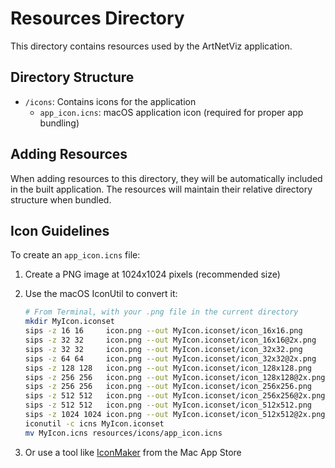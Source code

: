 # Resources Directory

This directory contains resources used by the ArtNetViz application.

## Directory Structure

- `/icons`: Contains icons for the application
  - `app_icon.icns`: macOS application icon (required for proper app bundling)

## Adding Resources

When adding resources to this directory, they will be automatically included in the built application. The resources will maintain their relative directory structure when bundled.

## Icon Guidelines

To create an `app_icon.icns` file:

1. Create a PNG image at 1024x1024 pixels (recommended size)
2. Use the macOS IconUtil to convert it:
   ```bash
   # From Terminal, with your .png file in the current directory
   mkdir MyIcon.iconset
   sips -z 16 16     icon.png --out MyIcon.iconset/icon_16x16.png
   sips -z 32 32     icon.png --out MyIcon.iconset/icon_16x16@2x.png
   sips -z 32 32     icon.png --out MyIcon.iconset/icon_32x32.png
   sips -z 64 64     icon.png --out MyIcon.iconset/icon_32x32@2x.png
   sips -z 128 128   icon.png --out MyIcon.iconset/icon_128x128.png
   sips -z 256 256   icon.png --out MyIcon.iconset/icon_128x128@2x.png
   sips -z 256 256   icon.png --out MyIcon.iconset/icon_256x256.png
   sips -z 512 512   icon.png --out MyIcon.iconset/icon_256x256@2x.png
   sips -z 512 512   icon.png --out MyIcon.iconset/icon_512x512.png
   sips -z 1024 1024 icon.png --out MyIcon.iconset/icon_512x512@2x.png
   iconutil -c icns MyIcon.iconset
   mv MyIcon.icns resources/icons/app_icon.icns
   ```

3. Or use a tool like [IconMaker](https://apps.apple.com/us/app/iconmaker/id1471172350) from the Mac App Store 